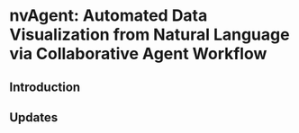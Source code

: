 # nvAgent: Automated Data Visualization from Natural Language via Collaborative Agent Workflow

## Introduction

## Updates
